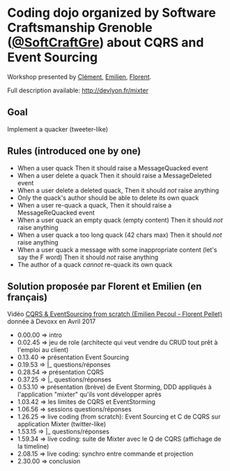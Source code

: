 # Coding dojo organized by Software Craftsmanship Grenoble ([@SoftCraftGre](https://twitter.com/SoftCraftGre)) about CQRS and Event Sourcing

Workshop presented by [Clément](https://twitter.com/clem_bouiller), [Emilien](https://twitter.com/ouarzy), [Florent](https://twitter.com/florentpellet).

Full description available: http://devlyon.fr/mixter



## Goal 

Implement a quacker (tweeter-like)

## Rules (introduced one by one)

* When a user quack Then it should raise a MessageQuacked event
* When a user delete a quack Then it should raise a MessageDeleted event
* When a user delete a deleted quack, Then it should *not* raise anything
* Only the quack's author should be able to delete its own quack
* When a user re-quack a quack, Then it should raise a MessageReQuacked event
* When a user quack an empty quack (empty content) Then it should *not* raise anything
* When a user quack a too long quack (42 chars max) Then it should *not* raise anything
* When a user quack a message with some inappropriate content (let's say the F word) Then it should *not* raise anything
* The author of a quack *cannot* re-quack its own quack


## Solution proposée par Florent et Emilien (en français)

Vidéo [CQRS & EventSourcing from scratch (Emilien Pecoul - Florent Pellet)](https://www.youtube.com/watch?v=S1V4t7SXXCU) donnée à Devoxx en Avril 2017

* 0.00.00 => intro
* 0.02.45 => jeu de role (architecte qui veut vendre du CRUD tout prêt à l'emploi au client)
* 0.13.40 => présentation Event Sourcing
* 0.19.53 =>  |_ questions/réponses
* 0.28.54 => présentation CQRS
* 0.37.25 =>  |_ questions/réponses
* 0.53.10 => présentation (brève) de Event Storming, DDD appliqués à l'application "mixter" qu'ils vont développer après
* 1.03.42 => les limites de CQRS et EventStorming
* 1.06.56 =>   sessions questions/réponses
* 1.26.25 => live coding (from scratch): Event Sourcing et C de CQRS sur application Mixter (twitter-like)
* 1.53.15 =>  |_ questions/réponses
* 1.59.34 => live coding: suite de Mixter avec le Q de CQRS (affichage de la timeline)
* 2.08.15 => live coding: synchro entre commande et projection
* 2.30.00 => conclusion

